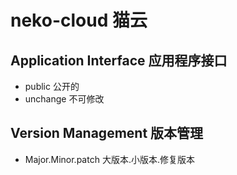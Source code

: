 # neko-cloud 猫云

## Application Interface 应用程序接口
- public 公开的
- unchange 不可修改

## Version Management 版本管理
- Major.Minor.patch 大版本.小版本.修复版本

